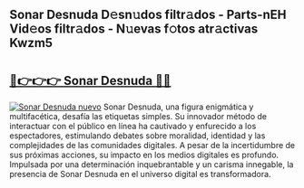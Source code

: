 ## Sonar Desnuda D𝚎sn𝚞dos filtr𝚊dos - Parts-nEH Vid𝚎os filtr𝚊dos - N𝚞evas f𝚘tos atr𝚊ctivas Kwzm5

# <h2><a href="http://mb47qu.tromn.icu/?c=Sonar+Desnuda">🔗👉👉👉 Sonar Desnuda 🔗🔗</a></h2>

[![Sonar Desnuda nuevo](https://i.imgur.com/pEAQMta.gif)](http://mb47qu.tromn.icu/?c=Sonar+Desnuda)
Sonar Desnuda, una figura enigmática y multifacética, desafía las etiquetas simples. Su innovador método de interactuar con el público en línea ha cautivado y enfurecido a los espectadores, estimulando debates sobre moralidad, identidad y las complejidades de las comunidades digitales. A pesar de la incertidumbre de sus próximas acciones, su impacto en los medios digitales es profundo. Impulsada por una determinación inquebrantable y un carisma innegable, la presencia de Sonar Desnuda en el universo digital es transformadora.
